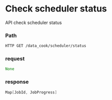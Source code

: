 # Check scheduler status

API check scheduler status

### Path

```latex
HTTP GET /data_cook/scheduler/status
```

### request

```scala
None
```

### response

```scala
Map[JobId, JobProgress]
```